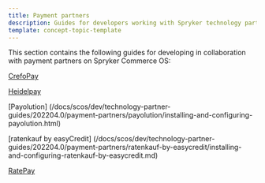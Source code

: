 ```yaml
---
title: Payment partners
description: Guides for developers working with Spryker technology partners
template: concept-topic-template
---
```


This section contains the following guides for developing in collaboration with payment partners on Spryker Commerce OS: 

[CrefoPay](/docs/scos/dev/technology-partner-guides/202204.0/payment-partners/crefopay/crefopay.html)

[Heidelpay](/docs/scos/dev/technology-partner-guides/202204.0/payment-partners/heidelpay/installing-heidelpay.html)

[Payolution] (/docs/scos/dev/technology-partner-guides/202204.0/payment-partners/payolution/installing-and-configuring-payolution.html)

[ratenkauf by easyCredit] (/docs/scos/dev/technology-partner-guides/202204.0/payment-partners/ratenkauf-by-easycredit/installing-and-configuring-ratenkauf-by-easycredit.md)

[RatePay](/docs/scos/dev/technology-partner-guides/202204.0/payment-partners/ratepay/ratepay.html)

